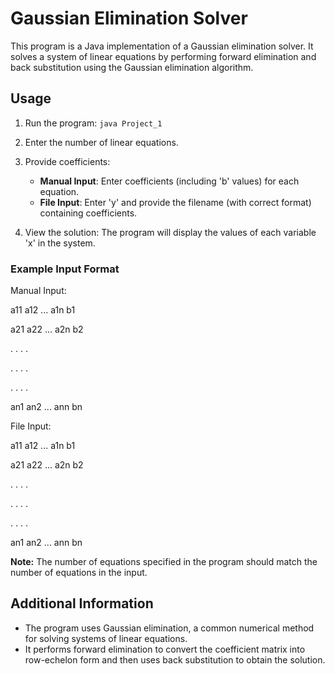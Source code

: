 # Gaussian Elimination Solver

This program is a Java implementation of a Gaussian elimination solver. It solves a system of linear equations by performing forward elimination and back substitution using the Gaussian elimination algorithm.

## Usage

1. Run the program: `java Project_1`

2. Enter the number of linear equations.

3. Provide coefficients:
   - **Manual Input**: Enter coefficients (including 'b' values) for each equation.
   - **File Input**: Enter 'y' and provide the filename (with correct format) containing coefficients.

4. View the solution: The program will display the values of each variable 'x' in the system.

### Example Input Format

Manual Input:

   a11 a12 ... a1n b1

   a21 a22 ... a2n b2

   . . . .

   . . . .

   . . . .

   an1 an2 ... ann bn




File Input:

   a11 a12 ... a1n b1

   a21 a22 ... a2n b2

   . . . .

   . . . .

   . . . .

   an1 an2 ... ann bn




**Note:** The number of equations specified in the program should match the number of equations in the input.

## Additional Information

- The program uses Gaussian elimination, a common numerical method for solving systems of linear equations.
- It performs forward elimination to convert the coefficient matrix into row-echelon form and then uses back substitution to obtain the solution.

